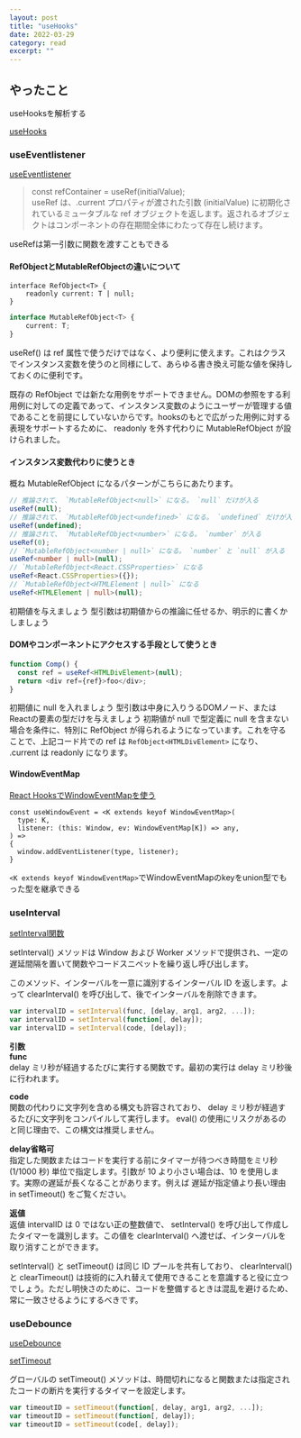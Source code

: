 ```yaml
---
layout: post
title: "useHooks" 
date: 2022-03-29 
category: read 
excerpt: ""
---
```


## やったこと

useHooksを解析する

[useHooks](https://usehooks-ts.com/)  


### useEventlistener
[useEventlistener](https://usehooks-ts.com/react-hook/use-event-listener)  

> const refContainer = useRef(initialValue);  
useRef は、.current プロパティが渡された引数 (initialValue) に初期化されているミュータブルな ref オブジェクトを返します。返されるオブジェクトはコンポーネントの存在期間全体にわたって存在し続けます。

useRefは第一引数に関数を渡すこともできる  

#### RefObjectとMutableRefObjectの違いについて

```tsx
interface RefObject<T> {
    readonly current: T | null;
}
```

```ts
interface MutableRefObject<T> {
    current: T;
}
```

useRef() は ref 属性で使うだけではなく、より便利に使えます。これはクラスでインスタンス変数を使うのと同様にして、あらゆる書き換え可能な値を保持しておくのに便利です。

既存の RefObject では新たな用例をサポートできません。DOMの参照をする利用例に対しての定義であって、インスタンス変数のようにユーザーが管理する値であることを前提にしていないからです。hooksのもとで広がった用例に対する表現をサポートするために、 readonly を外す代わりに MutableRefObject が設けられました。

#### インスタンス変数代わりに使うとき
概ね MutableRefObject になるパターンがこちらにあたります。

```ts
// 推論されて、 `MutableRefObject<null>` になる。 `null` だけが入る
useRef(null);
// 推論されて、 `MutableRefObject<undefined>` になる。 `undefined` だけが入る
useRef(undefined);
// 推論されて、 `MutableRefObject<number>` になる。 `number` が入る
useRef(0);
// `MutableRefObject<number | null>` になる。 `number` と `null` が入る
useRef<number | null>(null);
// `MutableRefObject<React.CSSProperties>` になる
useRef<React.CSSProperties>({});
// `MutableRefObject<HTMLElement | null>` になる
useRef<HTMLElement | null>(null);
```

初期値を与えましょう
型引数は初期値からの推論に任せるか、明示的に書くかしましょう

#### DOMやコンポーネントにアクセスする手段として使うとき

```ts
function Comp() {
  const ref = useRef<HTMLDivElement>(null);
  return <div ref={ref}>foo</div>;
}
```

初期値に null を入れましょう
型引数は中身に入りうるDOMノード、またはReactの要素の型だけを与えましょう
初期値が null で型定義に null を含まない場合を条件に、特別に RefObject が得られるようになっています。これを守ることで、上記コード片での ref は `RefObject<HTMLDivElement>` になり、 .current は readonly になります。


#### WindowEventMap
[React HooksでWindowEventMapを使う](https://zenn.dev/tera_ny/articles/246b1d9024ff6a)  

```tsx
const useWindowEvent = <K extends keyof WindowEventMap>(
  type: K,
  listener: (this: Window, ev: WindowEventMap[K]) => any,
) =>
{
  window.addEventListener(type, listener);
}
```

`<K extends keyof WindowEventMap>`でWindowEventMapのkeyをunion型でもった型を継承できる  

### useInterval

[setInterval関数](https://developer.mozilla.org/ja/docs/Web/API/setInterval)  

setInterval() メソッドは Window および Worker メソッドで提供され、一定の遅延間隔を置いて関数やコードスニペットを繰り返し呼び出します。

このメソッド、インターバルを一意に識別するインターバル ID を返します。よって clearInterval() を呼び出して、後でインターバルを削除できます。   

```js
var intervalID = setInterval(func, [delay, arg1, arg2, ...]);
var intervalID = setInterval(function[, delay]);
var intervalID = setInterval(code, [delay]);
```

**引数**  
**func**  
delay ミリ秒が経過するたびに実行する関数です。最初の実行は delay ミリ秒後に行われます。

**code**  
関数の代わりに文字列を含める構文も許容されており、 delay ミリ秒が経過するたびに文字列をコンパイルして実行します。 eval() の使用にリスクがあるのと同じ理由で、この構文は推奨しません。

**delay省略可**  
指定した関数またはコードを実行する前にタイマーが待つべき時間をミリ秒 (1/1000 秒) 単位で指定します。引数が 10 より小さい場合は、10 を使用します。実際の遅延が長くなることがあります。例えば 遅延が指定値より長い理由 in setTimeout() をご覧ください。

**返値**  
返値 intervalID は 0 ではない正の整数値で、 setInterval() を呼び出して作成したタイマーを識別します。この値を clearInterval() へ渡せば、インターバルを取り消すことができます。

setInterval() と setTimeout() は同じ ID プールを共有しており、 clearInterval() と clearTimeout() は技術的に入れ替えて使用できることを意識すると役に立つでしょう。ただし明快さのために、コードを整備するときは混乱を避けるため、常に一致させるようにするべきです。

### useDebounce 

[useDebounce](https://usehooks-ts.com/react-hook/use-debounce)  

[setTimeout](https://developer.mozilla.org/ja/docs/Web/API/setTimeout)  

グローバルの setTimeout() メソッドは、時間切れになると関数または指定されたコードの断片を実行するタイマーを設定します。  

```ts
var timeoutID = setTimeout(function[, delay, arg1, arg2, ...]);
var timeoutID = setTimeout(function[, delay]);
var timeoutID = setTimeout(code[, delay]);
```











